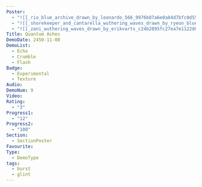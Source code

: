 ```yaml
---
Poster:
  - "![[_rio_blue_archive_drawn_by_leonardo_566_9976b87a6e0a84d7bfc0d557208932d3.jpg]]"
  - "![[_shorekeeper_and_cantarella_wuthering_waves_drawn_by_ryeon_bluetom1.jpg]]"
  - "![[_zani_wuthering_waves_drawn_by_erikvarts_c24b2895fc27ea7e1122d0c83c55269e.jpg]]"
Title: Quantum Ashes
DemoDate: 2450-11-08
DemoList:
  - Echo
  - Crumble
  - Flash
Badge:
  - Experimental
  - Texture
Audio: 
DemoNum: 9
Video: 
Rating:
  - "3"
Progress1:
  - "12"
Progress2:
  - "100"
Section:
  - SectionPoster
Favourite: 
Type:
  - DemoType
tags:
  - burst
  - glint
---
```

